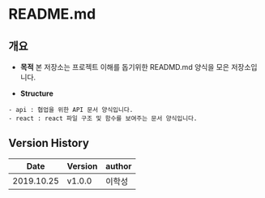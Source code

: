 # README.md
## 개요
* **목적**
본 저장소는 프로젝트 이해를 돕기위한 READMD.md 양식을 모은 저장소입니다.

* **Structure**
```
- api : 협업을 위한 API 문서 양식입니다.
- react : react 파일 구조 및 함수를 보여주는 문서 양식입니다.
```

## Version History
| Date  | Version | author |
| ------------- | ------------- | ------------- |
| 2019.10.25   | v1.0.0 | 이학성 |
